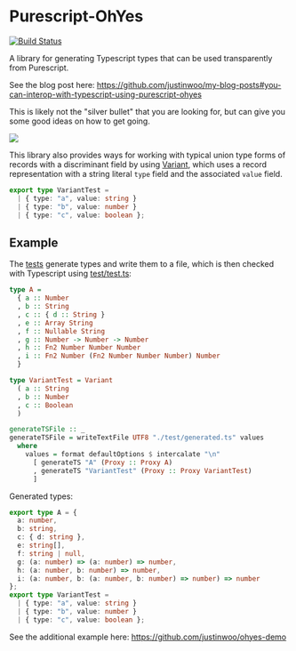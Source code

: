 # Purescript-OhYes

[![Build Status](https://travis-ci.org/justinwoo/purescript-ohyes.svg?branch=master)](https://travis-ci.org/justinwoo/purescript-ohyes)

A library for generating Typescript types that can be used transparently from Purescript.

See the blog post here: <https://github.com/justinwoo/my-blog-posts#you-can-interop-with-typescript-using-purescript-ohyes>

This is likely not the "silver bullet" that you are looking for, but can give you some good ideas on how to get going.

![](http://i.imgur.com/ZlX0iGz.png)

This library also provides ways for working with typical union type forms of records with a discriminant field by using [Variant](https://github.com/natefaubion/purescript-variant), which uses a record representation with a string literal `type` field and the associated `value` field.

```ts
export type VariantTest =
  | { type: "a", value: string }
  | { type: "b", value: number }
  | { type: "c", value: boolean };
```

## Example

The [tests](test/Main.purs) generate types and write them to a file, which is then checked with Typescript using [test/test.ts](test/test.ts):

```hs
type A =
  { a :: Number
  , b :: String
  , c :: { d :: String }
  , e :: Array String
  , f :: Nullable String
  , g :: Number -> Number -> Number
  , h :: Fn2 Number Number Number
  , i :: Fn2 Number (Fn2 Number Number Number) Number
  }

type VariantTest = Variant
  ( a :: String
  , b :: Number
  , c :: Boolean
  )

generateTSFile :: _
generateTSFile = writeTextFile UTF8 "./test/generated.ts" values
  where
    values = format defaultOptions $ intercalate "\n"
      [ generateTS "A" (Proxy :: Proxy A)
      , generateTS "VariantTest" (Proxy :: Proxy VariantTest)
      ]
```

Generated types:

```ts
export type A = {
  a: number,
  b: string,
  c: { d: string },
  e: string[],
  f: string | null,
  g: (a: number) => (a: number) => number,
  h: (a: number, b: number) => number,
  i: (a: number, b: (a: number, b: number) => number) => number
};
export type VariantTest =
  | { type: "a", value: string }
  | { type: "b", value: number }
  | { type: "c", value: boolean };
```

See the additional example here: https://github.com/justinwoo/ohyes-demo

